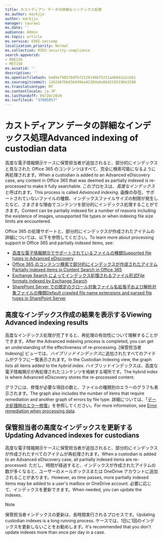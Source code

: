 ```yaml
---
title: カストディアン データの詳細なインデックス処理
ms.author: markjjo
author: markjjo
manager: laurawi
ms.date: ''
audience: Admin
ms.topic: article
ms.service: O365-seccomp
localization_priority: Normal
ms.collection: M365-security-compliance
search.appverid:
- MOE150
- MET150
ms.assetid: ''
description: ''
ms.openlocfilehash: ba85ef90570dfbf2228148bf5211a4b041a1cb61
ms.sourcegitcommit: 1162d676b036449ea4220de8a6642165190e3398
ms.translationtype: MT
ms.contentlocale: ja-JP
ms.lasthandoff: 09/20/2019
ms.locfileid: "37085057"
---
```

# <a name="advanced-indexing-of-custodian-data"></a><span data-ttu-id="6cb75-102">カストディアン データの詳細なインデックス処理</span><span class="sxs-lookup"><span data-stu-id="6cb75-102">Advanced indexing of custodian data</span></span>

<span data-ttu-id="6cb75-103">高度な電子情報開示ケースに保管担当者が追加されると、部分的にインデックスと見なされた Office 365 のコンテンツはすべて、完全に検索可能になるように再処理されます。</span><span class="sxs-lookup"><span data-stu-id="6cb75-103">When a custodian is added to an Advanced eDiscovery case, any content in Office 365 that was deemed as partially indexed is re-processed to make it fully searchable.</span></span>  <span data-ttu-id="6cb75-104">このプロセスは、*高度なインデックス*と呼ばれます。</span><span class="sxs-lookup"><span data-stu-id="6cb75-104">This process is called *Advanced indexing*.</span></span> <span data-ttu-id="6cb75-105">画像の存在、サポートされていないファイルの種類、インデックスファイルサイズの制限が発生したなど、さまざまな理由でコンテンツを部分的にインデックス処理することができます。</span><span class="sxs-lookup"><span data-stu-id="6cb75-105">Content can be partially indexed for a number of reasons including the existence of images, unsupported file types or when indexing file size limits are encountered.</span></span>

<span data-ttu-id="6cb75-106">Office 365 の処理サポートと、部分的にインデックスが作成されたアイテムの詳細については、以下を参照してください。</span><span class="sxs-lookup"><span data-stu-id="6cb75-106">To learn more about processing support in Office 365 and partially indexed items, see:</span></span>

- [<span data-ttu-id="6cb75-107">高度な電子情報開示でサポートされているファイルの種類</span><span class="sxs-lookup"><span data-stu-id="6cb75-107">Supported file types in Advanced eDiscovery</span></span>](supported-filetypes-ediscovery20.md)
- [<span data-ttu-id="6cb75-108">Office 365 のコンテンツ検索で部分的にインデックスが作成されたアイテム</span><span class="sxs-lookup"><span data-stu-id="6cb75-108">Partially indexed items in Content Search in Office 365</span></span>](partially-indexed-items-in-content-search.md)
- [<span data-ttu-id="6cb75-109">Exchange Search によってインデックス処理されるファイル形式</span><span class="sxs-lookup"><span data-stu-id="6cb75-109">File formats indexed by Exchange Search</span></span>](https://docs.microsoft.com/en-us/exchange/file-formats-indexed-by-exchange-search-exchange-2013-help)
- [<span data-ttu-id="6cb75-110">SharePoint Server での既定のクロール対象ファイル名拡張子および解析対象ファイルの種類</span><span class="sxs-lookup"><span data-stu-id="6cb75-110">Default crawled file name extensions and parsed file types in SharePoint Server</span></span>](https://docs.microsoft.com/en-us/SharePoint/technical-reference/default-crawled-file-name-extensions-and-parsed-file-types)

## <a name="viewing-advanced-indexing-results"></a><span data-ttu-id="6cb75-111">高度なインデックス作成の結果を表示する</span><span class="sxs-lookup"><span data-stu-id="6cb75-111">Viewing Advanced indexing results</span></span>

<span data-ttu-id="6cb75-112">高度なインデックス処理が完了すると、再処理の有効性について理解することができます。</span><span class="sxs-lookup"><span data-stu-id="6cb75-112">After the Advanced indexing process is completed, you can get an understanding of the effectiveness of re-processing.</span></span>  <span data-ttu-id="6cb75-113">[保管担当者 Indexing] ビューでは、*ハイブリッドインデックス*に追加されたすべてのアイテムがグラフに一覧表示されます。</span><span class="sxs-lookup"><span data-stu-id="6cb75-113">In the Custodian Indexing view, the graph lists all items added to the *hybrid index*.</span></span>  <span data-ttu-id="6cb75-114">ハイブリッドインデックスは、高度な電子情報開示が再処理されたコンテンツを格納する場所です。</span><span class="sxs-lookup"><span data-stu-id="6cb75-114">The hybrid index is where Advanced eDiscovery stores the re-processed content.</span></span>

<span data-ttu-id="6cb75-115">グラフには、修復が必要な項目の数と、ファイルの種類別のエラーのグラフも表示されます。</span><span class="sxs-lookup"><span data-stu-id="6cb75-115">The graph also includes the number of items that require remediation and another graph of errors by file type.</span></span> <span data-ttu-id="6cb75-116">詳細については、「[データ処理時のエラー修復](error-remediation.md)」を参照してください。</span><span class="sxs-lookup"><span data-stu-id="6cb75-116">For more information, see [Error remediation when processing data](error-remediation.md).</span></span>

## <a name="updating-advanced-indexes-for-custodians"></a><span data-ttu-id="6cb75-117">保管担当者の高度なインデックスを更新する</span><span class="sxs-lookup"><span data-stu-id="6cb75-117">Updating Advanced indexes for custodians</span></span>

<span data-ttu-id="6cb75-118">高度な電子情報開示ケースに保管担当者が追加されると、部分的にインデックスが作成されたすべてのアイテムが再処理されます。</span><span class="sxs-lookup"><span data-stu-id="6cb75-118">When a custodian is added to an Advanced eDiscovery case, all partially indexed items are re-processed.</span></span> <span data-ttu-id="6cb75-119">ただし、時間が経過すると、インデックスが作成されたアイテムの数が多くなると、ユーザーのメールボックスまたは OneDrive アカウントに追加されることがあります。</span><span class="sxs-lookup"><span data-stu-id="6cb75-119">However, as time passes, more partially indexed items may be added to a user's mailbox or OneDrive account.</span></span>  <span data-ttu-id="6cb75-120">必要に応じて、インデックスを更新できます。</span><span class="sxs-lookup"><span data-stu-id="6cb75-120">When needed, you can update the indexes.</span></span>

> [!NOTE]
> <span data-ttu-id="6cb75-121">保管担当者インデックスの更新は、長時間実行されるプロセスです。</span><span class="sxs-lookup"><span data-stu-id="6cb75-121">Updating custodian indexes is a long running process.</span></span> <span data-ttu-id="6cb75-122">ケースでは、1日に1回のインデックスを更新しないことをお勧めします。</span><span class="sxs-lookup"><span data-stu-id="6cb75-122">It's recommended that you don't update indexes more than once per day in a case.</span></span>
